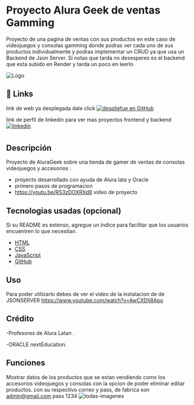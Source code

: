 # Proyecto Alura Geek de ventas Gamming

Proyecto de una pagina de ventas con sus productos en este caso de videojuegos y consolas gamming donde podras ver cada uno de sus productos individualmente y podras implementar un CRUD ya que usa un Backend de Json Server.
Si notas que tarda no desesperes es el backend que esta subido en Render y tarda un poco en leerlo 


![Logo](https://i.pinimg.com/originals/3e/1f/ed/3e1fed743bdfdb2abfd308a815d08e9c.png)



## 🔗 Links
link de web ya desplegada dale click 
[![despliefue en GitHub](https://img.shields.io/badge/AluraGeek-000?style=for-the-badge&logo=ko-fi&logoColor=gold)](https://edg5latan.github.io/AluraGeek/)



link de perfil de linkedin para ver mas proyectos frontend y backend
[![linkedin](https://img.shields.io/badge/linkedin-0A66C2?style=for-the-badge&logo=linkedin&logoColor=gold)](https://www.linkedin.com/in/edwin-castro-13a763272/)
# <Your-Project-Title>

## Descripción
Proyecto de AluraGeek sobre una tienda de gamer de ventas de consolas videojuegos y accesorios :

- proyecto desarrollado con ayuda de Alura lata y Oracle
- primero pasos de programacion
- https://youtu.be/RS3zDOXRXd8   video de proyecto


## Tecnologias usadas (opcional)

Si su README es extenso, agregue un índice para facilitar que los usuarios encuentren lo que necesitan.

- [HTML](#HTML)
- [CSS](#CSS)
- [JavaScript](#JS(JavaScript))
- [GitHub](#GitHub)

## Uso

Para poder utilizarlo debes de ver el video de la instalacion de de JSONSERVER
https://www.youtube.com/watch?v=AwCXDIj8Apo

## Crédito

-Profesores de Alura Latan .

-ORACLE nextEducation.

## Funciones

Mostrar datos de los productos que se estan vendiendo como los accesorios videojuegos
y consolas con la opcion de poder eliminar editar productos.
con su respectivo correo y pass, de fabrica son admin@gmail.com pass 1234
![todas-imagenes](https://github.com/edG5LATAN/EncriptadorG5/assets/136633393/25b886e5-f512-470f-87f8-7ac260493831)

